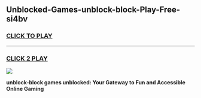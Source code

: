 
## Unblocked-Games-unblock-block-Play-Free-si4bv
<h3>
<a href="https://premium76.site?title=unblock-block&ref=20M">CLICK TO PLAY</a></h3>
<hr>

<h3>
<a href="https://premium76.site?title=unblock-block&ref=20M">CLICK 2 PLAY</a>
  
</h3>

<a href="https://premium76.site?title=unblock-block&ref=19M"><img src="https://clearcache.store/games.png"></a>


**unblock-block games unblocked: Your Gateway to Fun and Accessible Online Gaming**
